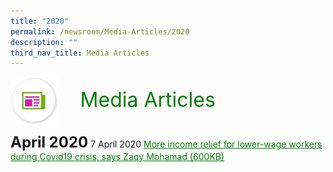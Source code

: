 ```yaml
---
title: "2020"
permalink: /newsroom/Media-Articles/2020
description: ""
third_nav_title: Media Articles
---
```

<img align="left" src="/images/icons/ico_media_articles.png" class="PressReleaseIcon"><br><font align="center" color="green" size="+3">&nbsp;&nbsp;&nbsp;&nbsp;Media Articles</font>
<br><br><br>
<font size="+2"><b>April 2020</b></font><br style="content:''; padding: 1px 0;"/>
7 April 2020<br style="content:''; padding: 1px 0;"/>
<a class="hyperlink" href="http://www.workfare.gov.sg/Media%20Articles/Documents/More%20income%20relief%20for%20lower-wage%20workers%20during%20Covid19%20crisis.pdf">More income relief for lower-wage workers during Covid19 crisis, says Zaqy Mohamad (600KB)</a>

<style>
img.PressReleaseIcon {
  height: 15%;
  width: 15%;
}
a.hyperlink {
    color:green;
  }
a.hyperlink:hover {
    color:MediumVioletRed;
}
</style>